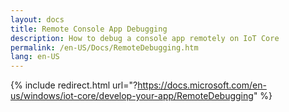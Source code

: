 ```yaml
---
layout: docs
title: Remote Console App Debugging
description: How to debug a console app remotely on IoT Core
permalink: /en-US/Docs/RemoteDebugging.htm
lang: en-US
---
```


{% include redirect.html url="?https://docs.microsoft.com/en-us/windows/iot-core/develop-your-app/RemoteDebugging" %}